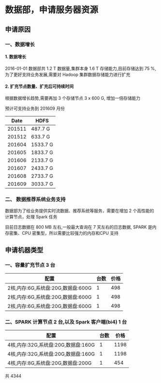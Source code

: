 # 数据部，申请服务器资源

## 申请原因

### 一、数据增长

#### 1. 数据增长

2016-01-01 数据部共 1.2 T 数据量,集群本身 1.6 T 存储能力,目前存储达到 75 %,为了更好支持业务发展,需要对 Hadoop 集群数据存储能力进行扩充

#### 2. 扩充节点数量、扩充后可持续时间

根据数据增长趋势,需要再加 3 个存储节点 3 x 600 G, 增加一倍存储能力

预计可支持业务到 201609 月份

| Date | HDFS |
| --- | --- |
| 201511 |	487.7 G|
| 201512 |	633.7 G|
| 201604 |	1533.7 G|
| 201605 |	1833.7 G|
| 201606 |	2133.7 G|
| 201607 |	2433.7 G|
| 201608 |	2733.7 G|
| 201609 |	3033.7 G|


### 二、 数据推荐系统业务支持

数据部为了给业务提供实时流数据、推荐系统等服务，需要在增加 2 个高性能的计算节点，处理 Spark 任务

目前日志数据在 800 MB 左右,一般最大查询在 7 天左右的日志数据, SPARK 是内存密集、CPU 密集型，所以需要比较强力的内存和CPU 支持


## 申请机器类型

### 一、容量扩充节点 3 台
| 配置 | 台数 | 价格 |
| --- | --- | --- |
| 2核,内存:6G,系统盘:20G,数据盘:600G |	1 | 498 |
| 2核,内存:6G,系统盘:20G,数据盘:600G |	1 | 498 |
| 2核,内存:6G,系统盘:20G,数据盘:600G |	1 | 498 |

### 二、SPARK 计算节点 2 台,以及 Spark 客户端(bi4) 1 台
| 配置 | 台数 | 价格 |
| --- | --- | --- |
| 4核,内存:32G,系统盘:20G,数据盘:160G |	1 | 1198 |
| 4核,内存:32G,系统盘:20G,数据盘:160G |	1 | 1198 |
| 4核,内存:8G,系统盘:20G,数据盘:200G |	1 | 454 |


共 4344 
